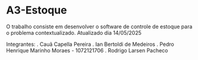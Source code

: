 # A3-Estoque
O trabalho consiste em desenvolver o software de controle de estoque para o problema contextualizado.
Atualizado dia 14/05/2025

Integrantes:
. Cauã Capella Pereira
. Ian Bertoldi de Medeiros
. Pedro Henrique Marinho Moraes - 1072121706
. Rodrigo Larsen Pacheco 
